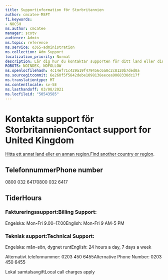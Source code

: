 ```yaml
---
title: Supportinformation för Storbritannien
author: cmcatee-MSFT
f1.keywords:
- NOCSH
ms.author: cmcatee
manager: scotv
audience: Admin
ms.topic: reference
ms.service: o365-administration
ms.collection: Adm_Support
localization_priority: Normal
description: Lär dig hur du kontaktar supporten för ditt land eller din region.
ROBOTS: NOINDEX, NOFOLLOW
ms.openlocfilehash: 4c14ef71c429a19f479456c6a0c2c8120b7ded0a
ms.sourcegitcommit: 6e260f5f5842debe1098138eecea9068330dc17f
ms.translationtype: MT
ms.contentlocale: sv-SE
ms.lasthandoff: 03/08/2021
ms.locfileid: "50543585"
---
```

# <a name="contact-support-for-united-kingdom"></a><span data-ttu-id="62dc3-103">Kontakta support för Storbritannien</span><span class="sxs-lookup"><span data-stu-id="62dc3-103">Contact support for United Kingdom</span></span>

<span data-ttu-id="62dc3-104">[Hitta ett annat land eller en annan region.](../contact-support-for-business-products.md)</span><span class="sxs-lookup"><span data-stu-id="62dc3-104">[Find another country or region](../contact-support-for-business-products.md).</span></span>

## <a name="phone-number"></a><span data-ttu-id="62dc3-105">Telefonnummer</span><span class="sxs-lookup"><span data-stu-id="62dc3-105">Phone number</span></span>
<span data-ttu-id="62dc3-106">0800 032 6417</span><span class="sxs-lookup"><span data-stu-id="62dc3-106">0800 032 6417</span></span>

## <a name="hours"></a><span data-ttu-id="62dc3-107">Tider</span><span class="sxs-lookup"><span data-stu-id="62dc3-107">Hours</span></span>
### <a name="billing-support"></a><span data-ttu-id="62dc3-108">Faktureringssupport:</span><span class="sxs-lookup"><span data-stu-id="62dc3-108">Billing Support:</span></span>

<span data-ttu-id="62dc3-109">Engelska: Mon-Fri 9.00–17.00</span><span class="sxs-lookup"><span data-stu-id="62dc3-109">English: Mon-Fri 9 AM-5 PM</span></span>

### <a name="technical-support"></a><span data-ttu-id="62dc3-110">Teknisk support:</span><span class="sxs-lookup"><span data-stu-id="62dc3-110">Technical Support:</span></span>

<span data-ttu-id="62dc3-111">Engelska: mån–sön, dygnet runt</span><span class="sxs-lookup"><span data-stu-id="62dc3-111">English: 24 hours a day, 7 days a week</span></span>

<span data-ttu-id="62dc3-112">Alternativt telefonnummer: 0203 450 6455</span><span class="sxs-lookup"><span data-stu-id="62dc3-112">Alternative Phone Number: 0203 450 6455</span></span>

<span data-ttu-id="62dc3-113">Lokal samtalsavgift</span><span class="sxs-lookup"><span data-stu-id="62dc3-113">Local call charges apply</span></span>

